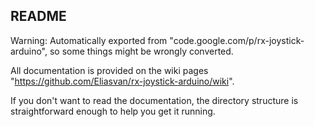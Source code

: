 README
------

Warning:
Automatically exported from "code.google.com/p/rx-joystick-arduino",
so some things might be wrongly converted.

All documentation is provided on the wiki pages "https://github.com/Eliasvan/rx-joystick-arduino/wiki".

If you don't want to read the documentation,
the directory structure is straightforward enough to help you get it running.
